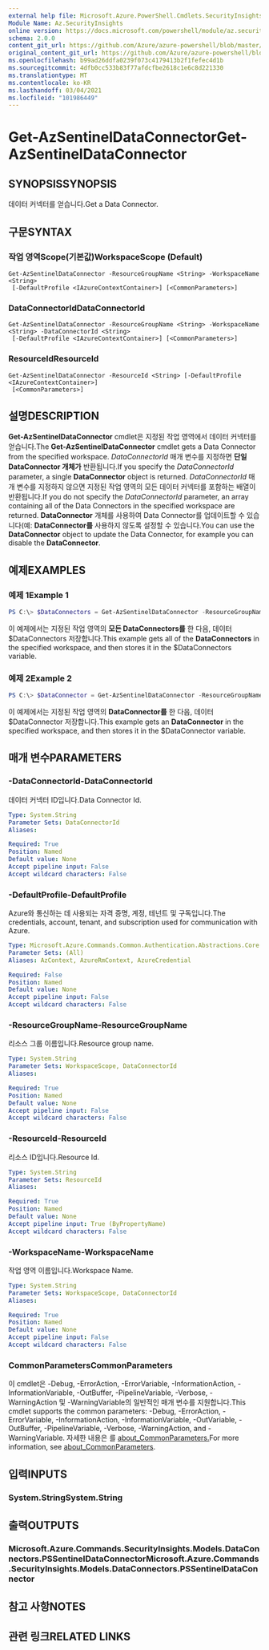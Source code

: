 ```yaml
---
external help file: Microsoft.Azure.PowerShell.Cmdlets.SecurityInsights.dll-Help.xml
Module Name: Az.SecurityInsights
online version: https://docs.microsoft.com/powershell/module/az.securityinsights/get-azsentineldataconnector
schema: 2.0.0
content_git_url: https://github.com/Azure/azure-powershell/blob/master/src/SecurityInsights/SecurityInsights/help/Get-AzSentinelDataConnector.md
original_content_git_url: https://github.com/Azure/azure-powershell/blob/master/src/SecurityInsights/SecurityInsights/help/Get-AzSentinelDataConnector.md
ms.openlocfilehash: b99ad26ddfa0239f073c4179413b2f1fefec4d1b
ms.sourcegitcommit: 4dfb0cc533b83f77afdcfbe2618c1e6c8d221330
ms.translationtype: MT
ms.contentlocale: ko-KR
ms.lasthandoff: 03/04/2021
ms.locfileid: "101986449"
---
```

# <span data-ttu-id="ee093-101">Get-AzSentinelDataConnector</span><span class="sxs-lookup"><span data-stu-id="ee093-101">Get-AzSentinelDataConnector</span></span>

## <span data-ttu-id="ee093-102">SYNOPSIS</span><span class="sxs-lookup"><span data-stu-id="ee093-102">SYNOPSIS</span></span>
<span data-ttu-id="ee093-103">데이터 커넥터를 얻습니다.</span><span class="sxs-lookup"><span data-stu-id="ee093-103">Get a Data Connector.</span></span>

## <span data-ttu-id="ee093-104">구문</span><span class="sxs-lookup"><span data-stu-id="ee093-104">SYNTAX</span></span>

### <span data-ttu-id="ee093-105">작업 영역Scope(기본값)</span><span class="sxs-lookup"><span data-stu-id="ee093-105">WorkspaceScope (Default)</span></span>
```
Get-AzSentinelDataConnector -ResourceGroupName <String> -WorkspaceName <String>
 [-DefaultProfile <IAzureContextContainer>] [<CommonParameters>]
```

### <span data-ttu-id="ee093-106">DataConnectorId</span><span class="sxs-lookup"><span data-stu-id="ee093-106">DataConnectorId</span></span>
```
Get-AzSentinelDataConnector -ResourceGroupName <String> -WorkspaceName <String> -DataConnectorId <String>
 [-DefaultProfile <IAzureContextContainer>] [<CommonParameters>]
```

### <span data-ttu-id="ee093-107">ResourceId</span><span class="sxs-lookup"><span data-stu-id="ee093-107">ResourceId</span></span>
```
Get-AzSentinelDataConnector -ResourceId <String> [-DefaultProfile <IAzureContextContainer>]
 [<CommonParameters>]
```

## <span data-ttu-id="ee093-108">설명</span><span class="sxs-lookup"><span data-stu-id="ee093-108">DESCRIPTION</span></span>
<span data-ttu-id="ee093-109">**Get-AzSentinelDataConnector** cmdlet은 지정된 작업 영역에서 데이터 커넥터를 얻습니다.</span><span class="sxs-lookup"><span data-stu-id="ee093-109">The **Get-AzSentinelDataConnector** cmdlet gets a Data Connector from the specified workspace.</span></span>
<span data-ttu-id="ee093-110">*DataConnectorId* 매개 변수를 지정하면 **단일 DataConnector 개체가** 반환됩니다.</span><span class="sxs-lookup"><span data-stu-id="ee093-110">If you specify the *DataConnectorId* parameter, a single **DataConnector** object is returned.</span></span>
<span data-ttu-id="ee093-111">*DataConnectorId* 매개 변수를 지정하지 않으면 지정된 작업 영역의 모든 데이터 커넥터를 포함하는 배열이 반환됩니다.</span><span class="sxs-lookup"><span data-stu-id="ee093-111">If you do not specify the *DataConnectorId* parameter, an array containing all of the Data Connectors in the specified workspace are returned.</span></span>
<span data-ttu-id="ee093-112">**DataConnector** 개체를 사용하여 Data Connector를 업데이트할 수 있습니다(예: **DataConnector를** 사용하지 않도록 설정할 수 있습니다.</span><span class="sxs-lookup"><span data-stu-id="ee093-112">You can use the **DataConnector** object to update the Data Connector, for example you can disable the **DataConnector**.</span></span>

## <span data-ttu-id="ee093-113">예제</span><span class="sxs-lookup"><span data-stu-id="ee093-113">EXAMPLES</span></span>

### <span data-ttu-id="ee093-114">예제 1</span><span class="sxs-lookup"><span data-stu-id="ee093-114">Example 1</span></span>
```powershell
PS C:\> $DataConnectors = Get-AzSentinelDataConnector -ResourceGroupName "MyResourceGroup" -WorkspaceName "MyWorkspaceName"
```

<span data-ttu-id="ee093-115">이 예제에서는 지정된 작업 영역의 **모든 DataConnectors를** 한 다음, 데이터 $DataConnectors 저장합니다.</span><span class="sxs-lookup"><span data-stu-id="ee093-115">This example gets all of the **DataConnectors** in the specified workspace, and then stores it in the $DataConnectors variable.</span></span>

### <span data-ttu-id="ee093-116">예제 2</span><span class="sxs-lookup"><span data-stu-id="ee093-116">Example 2</span></span>
```powershell
PS C:\> $DataConnector = Get-AzSentinelDataConnector -ResourceGroupName "MyResourceGroup" -WorkspaceName "MyWorkspaceName" -DataConnectorId "MyDataConnectorId"
```

<span data-ttu-id="ee093-117">이 예제에서는 지정된 작업 영역의 **DataConnector를** 한 다음, 데이터 $DataConnector 저장합니다.</span><span class="sxs-lookup"><span data-stu-id="ee093-117">This example gets an **DataConnector** in the specified workspace, and then stores it in the $DataConnector variable.</span></span>

## <span data-ttu-id="ee093-118">매개 변수</span><span class="sxs-lookup"><span data-stu-id="ee093-118">PARAMETERS</span></span>

### <span data-ttu-id="ee093-119">-DataConnectorId</span><span class="sxs-lookup"><span data-stu-id="ee093-119">-DataConnectorId</span></span>
<span data-ttu-id="ee093-120">데이터 커넥터 ID입니다.</span><span class="sxs-lookup"><span data-stu-id="ee093-120">Data Connector Id.</span></span>

```yaml
Type: System.String
Parameter Sets: DataConnectorId
Aliases:

Required: True
Position: Named
Default value: None
Accept pipeline input: False
Accept wildcard characters: False
```

### <span data-ttu-id="ee093-121">-DefaultProfile</span><span class="sxs-lookup"><span data-stu-id="ee093-121">-DefaultProfile</span></span>
<span data-ttu-id="ee093-122">Azure와 통신하는 데 사용되는 자격 증명, 계정, 테넌트 및 구독입니다.</span><span class="sxs-lookup"><span data-stu-id="ee093-122">The credentials, account, tenant, and subscription used for communication with Azure.</span></span>

```yaml
Type: Microsoft.Azure.Commands.Common.Authentication.Abstractions.Core.IAzureContextContainer
Parameter Sets: (All)
Aliases: AzContext, AzureRmContext, AzureCredential

Required: False
Position: Named
Default value: None
Accept pipeline input: False
Accept wildcard characters: False
```

### <span data-ttu-id="ee093-123">-ResourceGroupName</span><span class="sxs-lookup"><span data-stu-id="ee093-123">-ResourceGroupName</span></span>
<span data-ttu-id="ee093-124">리소스 그룹 이름입니다.</span><span class="sxs-lookup"><span data-stu-id="ee093-124">Resource group name.</span></span>

```yaml
Type: System.String
Parameter Sets: WorkspaceScope, DataConnectorId
Aliases:

Required: True
Position: Named
Default value: None
Accept pipeline input: False
Accept wildcard characters: False
```

### <span data-ttu-id="ee093-125">-ResourceId</span><span class="sxs-lookup"><span data-stu-id="ee093-125">-ResourceId</span></span>
<span data-ttu-id="ee093-126">리소스 ID입니다.</span><span class="sxs-lookup"><span data-stu-id="ee093-126">Resource Id.</span></span>

```yaml
Type: System.String
Parameter Sets: ResourceId
Aliases:

Required: True
Position: Named
Default value: None
Accept pipeline input: True (ByPropertyName)
Accept wildcard characters: False
```

### <span data-ttu-id="ee093-127">-WorkspaceName</span><span class="sxs-lookup"><span data-stu-id="ee093-127">-WorkspaceName</span></span>
<span data-ttu-id="ee093-128">작업 영역 이름입니다.</span><span class="sxs-lookup"><span data-stu-id="ee093-128">Workspace Name.</span></span>

```yaml
Type: System.String
Parameter Sets: WorkspaceScope, DataConnectorId
Aliases:

Required: True
Position: Named
Default value: None
Accept pipeline input: False
Accept wildcard characters: False
```

### <span data-ttu-id="ee093-129">CommonParameters</span><span class="sxs-lookup"><span data-stu-id="ee093-129">CommonParameters</span></span>
<span data-ttu-id="ee093-130">이 cmdlet은 -Debug, -ErrorAction, -ErrorVariable, -InformationAction, -InformationVariable, -OutBuffer, -PipelineVariable, -Verbose, -WarningAction 및 -WarningVariable의 일반적인 매개 변수를 지원합니다.</span><span class="sxs-lookup"><span data-stu-id="ee093-130">This cmdlet supports the common parameters: -Debug, -ErrorAction, -ErrorVariable, -InformationAction, -InformationVariable, -OutVariable, -OutBuffer, -PipelineVariable, -Verbose, -WarningAction, and -WarningVariable.</span></span> <span data-ttu-id="ee093-131">자세한 내용은 를 [about_CommonParameters.](http://go.microsoft.com/fwlink/?LinkID=113216)</span><span class="sxs-lookup"><span data-stu-id="ee093-131">For more information, see [about_CommonParameters](http://go.microsoft.com/fwlink/?LinkID=113216).</span></span>

## <span data-ttu-id="ee093-132">입력</span><span class="sxs-lookup"><span data-stu-id="ee093-132">INPUTS</span></span>

### <span data-ttu-id="ee093-133">System.String</span><span class="sxs-lookup"><span data-stu-id="ee093-133">System.String</span></span>
## <span data-ttu-id="ee093-134">출력</span><span class="sxs-lookup"><span data-stu-id="ee093-134">OUTPUTS</span></span>

### <span data-ttu-id="ee093-135">Microsoft.Azure.Commands.SecurityInsights.Models.DataConnectors.PSSentinelDataConnector</span><span class="sxs-lookup"><span data-stu-id="ee093-135">Microsoft.Azure.Commands.SecurityInsights.Models.DataConnectors.PSSentinelDataConnector</span></span>
## <span data-ttu-id="ee093-136">참고 사항</span><span class="sxs-lookup"><span data-stu-id="ee093-136">NOTES</span></span>

## <span data-ttu-id="ee093-137">관련 링크</span><span class="sxs-lookup"><span data-stu-id="ee093-137">RELATED LINKS</span></span>
